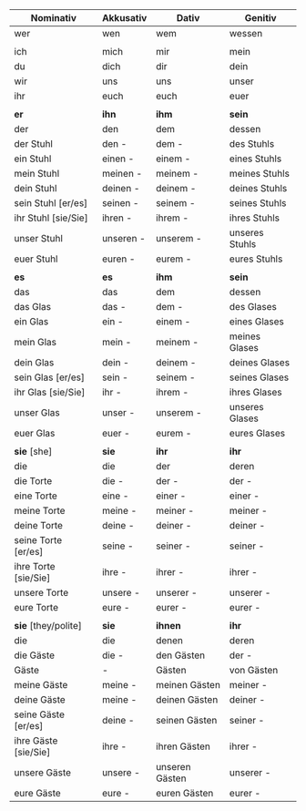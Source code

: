 Nominativ    | Akkusativ    | Dativ        | Genitiv
------------ | ------------ | ------------ | ------------
wer          | wen          | wem          | wessen
             |              |              |
ich          | mich         | mir          | mein
du           | dich         | dir          | dein
wir          | uns          | uns          | unser
ihr          | euch         | euch         | euer
             |              |              |
**er**       | **ihn**      | **ihm**      | **sein**
der          | den          | dem          | dessen
der Stuhl    | den -        | dem -        | des Stuhls
ein Stuhl    | einen -      | einem -      | eines Stuhls
mein Stuhl   | meinen -     | meinem -     | meines Stuhls
dein Stuhl   | deinen -     | deinem -     | deines Stuhls
sein Stuhl [er/es] | seinen - | seinem -   | seines Stuhls
ihr Stuhl [sie/Sie] | ihren - | ihrem -    | ihres Stuhls
unser Stuhl  | unseren -    | unserem -    | unseres Stuhls
euer Stuhl   | euren -      | eurem -      | eures Stuhls
             |              |              |
**es**       | **es**       | **ihm**      | **sein**
das          | das          | dem          | dessen
das Glas     | das -        | dem -        | des Glases
ein Glas     | ein -        | einem -      | eines Glases
mein Glas    | mein -       | meinem -     | meines Glases
dein Glas    | dein -       | deinem -     | deines Glases
sein Glas [er/es] | sein -  | seinem -     | seines Glases
ihr Glas [sie/Sie] | ihr -  | ihrem -      | ihres Glases
unser Glas   | unser -      | unserem -    | unseres Glases
euer Glas    | euer -       | eurem -      | eures Glases
             |              |              |
**sie** [she] | **sie**     | **ihr**      | **ihr**
die          | die          | der          | deren
die Torte    | die -        | der -        | der -
eine Torte   | eine -       | einer -      | einer -
meine Torte  | meine -      | meiner -     | meiner -
deine Torte  | deine -      | deiner -     | deiner -
seine Torte [er/es] | seine - | seiner -   | seiner -
ihre Torte [sie/Sie] | ihre - | ihrer -    | ihrer -
unsere Torte | unsere -     | unserer -    | unserer -
eure Torte   | eure -       | eurer -      | eurer -
             |              |              |
**sie** [they/polite] | **sie** | **ihnen** | **ihr**
die          | die          | denen        | deren
die Gäste    | die -        | den Gästen   | der -
Gäste        | -            | Gästen       | von Gästen
meine Gäste  | meine -      | meinen Gästen | meiner -
deine Gäste  | meine -      | deinen Gästen | deiner -
seine Gäste [er/es] | deine - | seinen Gästen | seiner -
ihre Gäste [sie/Sie] | ihre - | ihren Gästen | ihrer -
unsere Gäste | unsere -     | unseren Gästen | unserer -
eure Gäste   | eure -       | euren Gästen | eurer -
